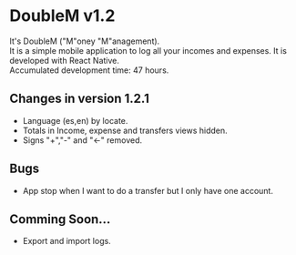 # DoubleM v1.2
It's DoubleM ("M"oney "M"anagement).<br>
It is a simple mobile application to log all your incomes and expenses. It is developed with React Native.<br>
Accumulated development time: 47 hours.

## Changes in version 1.2.1
* Language (es,en) by locate.
* Totals in Income, expense and transfers views hidden.
* Signs "+","-" and "<-" removed.



## Bugs
* App stop when I want to do a transfer but I only have one account.

## Comming Soon...
* Export and import logs.
